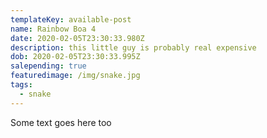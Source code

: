 ```yaml
---
templateKey: available-post
name: Rainbow Boa 4
date: 2020-02-05T23:30:33.980Z
description: this little guy is probably real expensive
dob: 2020-02-05T23:30:33.995Z
salepending: true
featuredimage: /img/snake.jpg
tags:
  - snake
---
```


Some text goes here too
